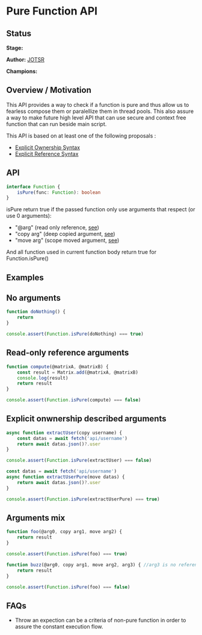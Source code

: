 # Pure Function API

## Status

**Stage:**

**Author:** [JOTSR](https://github.com/JOTSR)

**Champions:**

## Overview / Motivation

This API provides a way to check if a function is pure and thus allow us to fearless compose them or paralellize them in thread pools. This also assure a way to make future high level API that can use secure and context free function that can run beside main script.

This API is based on at least one of the following proposals :
- [Explicit Ownership Syntax](https://github.com/JOTSR/proposal_explicit_ownership_syntax)
- [Explicit Reference Syntax](https://github.com/JOTSR/proposal_explicit_reference_syntax)

## API

```ts
interface Function {
    isPure(func: Function): boolean
}
```

isPure return true if the passed function only use arguments that respect (or use 0 arguments):
- "@arg" (read only reference, [see](https://github.com/JOTSR/proposal_explicit_reference_syntax))
- "copy arg" (deep copied argument, [see](https://github.com/JOTSR/proposal_explicit_ownership_syntax))
- "move arg" (scope moved argument, [see](https://github.com/JOTSR/proposal_explicit_ownership_syntax))

And all function used in current function body return true for Function.isPure()

## Examples

## No arguments

```ts
function doNothing() {
    return
}

console.assert(Function.isPure(doNothing) === true)
```

## Read-only reference arguments
```ts
function compute(@matrixA, @matrixB) {
    const result = Matrix.add(@matrixA, @matrixB)
    console.log(result)
    return result
}

console.assert(Function.isPure(compute) === false)
```

## Explicit onwnership described arguments
```ts
async function extractUser(copy username) {
    const datas = await fetch('api/username')
    return await datas.json()?.user
}

console.assert(Function.isPure(extractUser) === false)

const datas = await fetch('api/username')
async function extractUserPure(move datas) {
    return await datas.json()?.user
}

console.assert(Function.isPure(extractUserPure) === true)
```

## Arguments mix
```ts
function foo(@arg0, copy arg1, move arg2) {
    return result
}

console.assert(Function.isPure(foo) === true)

function buzz(@arg0, copy arg1, move arg2, arg3) { //arg3 is no referenced of ownerhip described argument
    return result
}

console.assert(Function.isPure(foo) === false)
```

## FAQs
- Throw an expection can be a criteria of non-pure function in order to assure the constant execution flow.